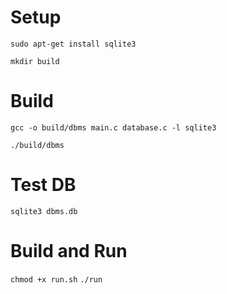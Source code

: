 # Setup

`sudo apt-get install sqlite3`

`mkdir build`

# Build

`gcc -o build/dbms main.c database.c -l sqlite3`

`./build/dbms`

# Test DB

`sqlite3 dbms.db`

# Build and Run

`chmod +x run.sh`
`./run`
